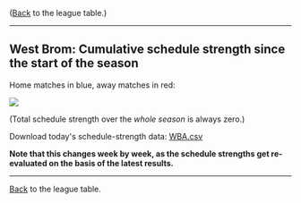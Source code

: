 ---
---
([Back](/leagues/england-premier-league) to the league table.)

-----

## West Brom: Cumulative schedule strength since the start of the season

Home matches in blue, away matches in red:


![](/assets/leagues/england-premier-league/2017/schedule-strengths/WBA.png/)

(Total schedule strength over the *whole season* is always zero.)


Download today's schedule-strength data: [WBA.csv](/assets/leagues/england-premier-league/2017/schedule-strengths/WBA.csv)

**Note that this changes week by week, as the schedule strengths get re-evaluated on the
basis of the latest results.**

-----

[Back](/leagues/england-premier-league) to the league table.


